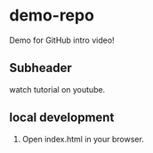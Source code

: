 # demo-repo
Demo for GitHub intro video!

## Subheader

watch tutorial on youtube.


## local development

1. Open index.html in your browser.